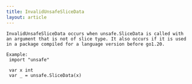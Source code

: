 ```yaml
---
title: InvalidUnsafeSliceData
layout: article
---
```

<!-- Copyright 2023 The Go Authors. All rights reserved.
     Use of this source code is governed by a BSD-style
     license that can be found in the LICENSE file. -->

<!-- Code generated by generrordocs.go; DO NOT EDIT. -->

```
InvalidUnsafeSliceData occurs when unsafe.SliceData is called with
an argument that is not of slice type. It also occurs if it is used
in a package compiled for a language version before go1.20.

Example:
 import "unsafe"

 var x int
 var _ = unsafe.SliceData(x)
```


